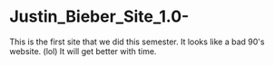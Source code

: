 # Justin_Bieber_Site_1.0-
This is the first site that we did this semester. It looks like a bad 90's website. (lol) It will get better with time. 
